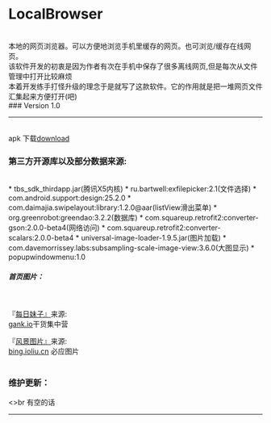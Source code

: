 LocalBrowser
===========================
<br>
本地的网页浏览器。可以方便地浏览手机里缓存的网页。也可浏览/缓存在线网页。
<br>
该软件开发的初衷是因为作者有次在手机中保存了很多离线网页,但是每次从文件管理中打开比较麻烦
<br>
本着开发练手打怪升级的理念于是就写了这款软件。它的作用就是把一堆网页文件汇集起来方便打开(吧)
<br>
### Version 1.0
<br>

*****

<br>
apk 下载<a href='https://github.com/xiaJue/LocalBrowser/raw/master/app.apk'>download</a>
<br>

### 第三方开源库以及部分数据来源:

<br>
* tbs_sdk_thirdapp.jar(腾讯X5内核)
* ru.bartwell:exfilepicker:2.1(文件选择)
* com.android.support:design:25.2.0
* com.daimajia.swipelayout:library:1.2.0@aar(listView滑出菜单)
* org.greenrobot:greendao:3.2.2(数据库)
* com.squareup.retrofit2:converter-gson:2.0.0-beta4(网络访问)
* com.squareup.retrofit2:converter-scalars:2.0.0-beta4
* universal-image-loader-1.9.5.jar(图片加载)
* com.davemorrissey.labs:subsampling-scale-image-view:3.6.0(大图显示)
* popupwindowmenu:1.0
<br>

##### 首页图片：

<br>

『<a href='#'>每日妹子』</a>来源:<br>
        <a href='http://gank.io/'>gank.io</a>干货集中营
        <br>
        
『<a href='#'>风景图片』</a>来源:<br>
            <a href='https://bing.ioliu.cn/'>bing.ioliu.cn</a>
            必应图片
            <br>
<br>

### 维护更新：

<>br
有空的话
<br>

*****

